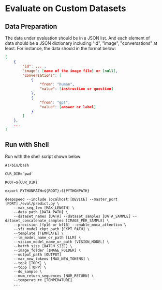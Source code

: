 # Evaluate on Custom Datasets

## Data Preparation

The data under evaluation should be in a JSON list. And each element of data should be a JSON dictionary including "id", "image", "conversations" at least. For instance, the data should in the format below:

```JSON
[
    {
        "id": ... ,
        "image": [name of the image file] or [null],
        "conversations": [
            {
                "from": "human",
                "value": [instruction or question]
            },
            {
                "from": "gpt",
                "value": [answer or label]
            }
        ]
    },
    ... 
]
```

## Run with Shell

Run with the shell script shown below:

```Shell
#!/bin/bash

CUR_DIR=`pwd`

ROOT=${CUR_DIR}

export PYTHONPATH=${ROOT}:${PYTHONPATH}

deepspeed --include localhost:[DEVICE] --master_port [PORT]./eval/predict.py \
    --max_seq_len [MAX_LENGTH] \
    --data_path [DATA_PATH] \
    --dataset_names [DATA] --dataset_samples [DATA_SAMPLE] --dataset_concatenate_samples [IMAGE_PER_SAMPLE] \
    --precision [fp16 or bf16] --enable_mmca_attention \
    --sft_model_ckpt_path [CKPT_PATH] \
    --template [TEMPLATE] \
    --lm_model_name_or_path [LLM] \
    --vision_model_name_or_path [VISION_MODEL] \
    --batch_size [BATCH_SIZE] \
    --image_folder [IMAGE_FOLDER] \
    --output_path [OUTPUT]
    --max_new_tokens [MAX_NEW_TOKENS] \
    --topk [TOPK] \
    --topp [TOPP] \
    --do_sample \
    --num_return_sequences [NUM_RETURN] \
    --temperature [TEMPERATURE]
    ...
```
